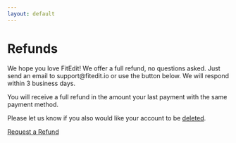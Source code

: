 ```yaml
---
layout: default
---
```


<main>
	<h1>Refunds</h1>
	<p>We hope you love FitEdit! We offer a full refund, no questions asked. Just send an email to support@fitedit.io or use the button below. We will respond within 3 business days.</p>
	<p>You will receive a full refund in the amount your last payment with the same payment method.</p>
	<p>Please let us know if you also would like your account to be <a href="deletion.html">deleted</a>.</p>
	<a class="cta-button" href="mailto:support@fitedit.io?subject=Requesting a Refund">Request a Refund</a>
</main>
